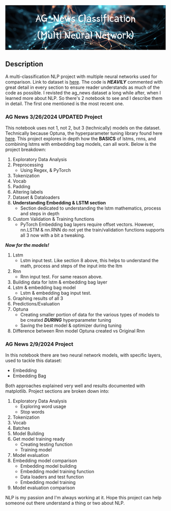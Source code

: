<img src="https://github.com/axiom2018/AG-News-Classification/blob/main/ag_news%20banner.png"/>


## Description
<p align="left"> 
  A multi-classification NLP project with multiple neural networks used for comparison. Link to dataset is <a href="https://www.kaggle.com/datasets/amananandrai/ag-news-classification-dataset">here</a>.
  The code is <b><i>HEAVILY</i></b> commented with great detail in every section to ensure reader understands as much of the code as possible. I revisted the ag_news dataset a long while after, when I 
  learned more about NLP. So there's 2 notebook to see and I describe them in detail. The first one mentioned is the most recent one.

  <h3>AG News 3/26/2024 UPDATED Project</h3>
  This notebook uses not 1, not 2, but 3 (technically) models on the dataset. Technically because Optuna, the hyperparameter tuning library found here <a href="https://optuna.readthedocs.io/en/stable/">here</a>.
  This project explores in depth how the <b>BASICS</b> of lstms, rnns, and combining lstms with embedding bag models, can all work. Below is the project breakdown:

  1) Exploratory Data Analysis
  2) Preprocessing
     - Using Regex, & PyTorch 
  3) Tokenization
  4) Vocab
  5) Padding
  6) Altering labels
  7) Dataset & Dataloaders
  8) <b>Understanding Embedding & LSTM section</b>
      - Section dedicated to understanding the lstm mathematics, process and steps in depth
  9) Custom Validation & Training functions
      - PyTorch Embedding bag layers require offset vectors. However, nn.LSTM & nn.RNN do not yet the train/validation functions supports all 3 now with a bit a tweaking.
    
  <b><i>Now for the models!</i></b>
  1) Lstm
     - Lstm input test. Like section 8 above, this helps to understand the math, process and steps of the input into the ltm
  4) Rnn
     - Rnn input test. For same reason above.
  5) Building data for lstm & embedding bag layer
  6) Lstm & embedding bag model
     - Lstm & embedding bag input test.
  7) Graphing results of all 3
  8) Predictions/Evaluation
  9) Optuna
     - Creating smaller portion of data for the various types of models to be created <b><i>DURING</i></b> hyperparameter tuning
     - Saving the best model & optimizer during tuning
  10) Difference between Rnn model Optuna created vs Original Rnn
        

  <h3>AG News 2/9/2024 Project</h3>
  In this notebook there are two neural network models, with specific layers, used to tackle this dataset: 

  - Embedding
  - Embedding Bag

  Both approaches explained very well and results documented with matplotlib. Project sections are broken down into:
  1) Exploratory Data Analysis
     - Exploring word usage
     - Stop words
  2) Tokenization
  3) Vocab
  4) Batches
  5) Model Building
  6) Get model training ready
     - Creating testing function
     - Training model
  7) Model evaluation
  8) Embedding model comparison
     - Embedding model building
     - Embedding model training function
     - Data loaders and test function
     - Embedding model training
  9) Model evaluation comparison

NLP is my passion and I'm always working at it. Hope this project can help someone out there understand a thing or two about NLP.
</p>
